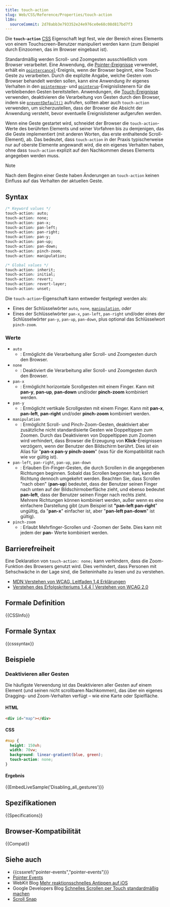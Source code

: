 ```yaml
---
title: touch-action
slug: Web/CSS/Reference/Properties/touch-action
l10n:
  sourceCommit: 2d78abb3e793352e24e976ce0e68c08d817bd7f3
---
```


Die **`touch-action`** [CSS](/de/docs/Web/CSS) Eigenschaft legt fest, wie der Bereich eines Elements von einem Touchscreen-Benutzer manipuliert werden kann (zum Beispiel durch Einzoomen, das im Browser eingebaut ist).

Standardmäßig werden Scroll- und Zoomgesten ausschließlich vom Browser verarbeitet. Eine Anwendung, die [Pointer-Ereignisse](/de/docs/Web/API/Pointer_events) verwendet, erhält ein [`pointercancel`](/de/docs/Web/API/Element/pointercancel_event)-Ereignis, wenn der Browser beginnt, eine Touch-Geste zu verarbeiten. Durch die explizite Angabe, welche Gesten vom Browser behandelt werden sollen, kann eine Anwendung ihr eigenes Verhalten in den [`pointermove`](/de/docs/Web/API/Element/pointermove_event)- und [`pointerup`](/de/docs/Web/API/Element/pointerup_event)-Ereignislistenern für die verbleibenden Gesten bereitstellen. Anwendungen, die [Touch-Ereignisse](/de/docs/Web/API/Touch_events) verwenden, deaktivieren die Verarbeitung von Gesten durch den Browser, indem sie [`preventDefault()`](/de/docs/Web/API/Event/preventDefault) aufrufen, sollten aber auch `touch-action` verwenden, um sicherzustellen, dass der Browser die Absicht der Anwendung versteht, bevor eventuelle Ereignislistener aufgerufen werden.

Wenn eine Geste gestartet wird, schneidet der Browser die `touch-action`-Werte des berührten Elements und seiner Vorfahren bis zu demjenigen, das die Geste implementiert (mit anderen Worten, das erste enthaltende Scroll-Element), ab. Das bedeutet, dass `touch-action` in der Praxis typischerweise nur auf oberste Elemente angewandt wird, die ein eigenes Verhalten haben, ohne dass `touch-action` explizit auf den Nachkommen dieses Elements angegeben werden muss.

> [!NOTE]
> Nach dem Beginn einer Geste haben Änderungen an `touch-action` keinen Einfluss auf das Verhalten der aktuellen Geste.

## Syntax

```css
/* Keyword values */
touch-action: auto;
touch-action: none;
touch-action: pan-x;
touch-action: pan-left;
touch-action: pan-right;
touch-action: pan-y;
touch-action: pan-up;
touch-action: pan-down;
touch-action: pinch-zoom;
touch-action: manipulation;

/* Global values */
touch-action: inherit;
touch-action: initial;
touch-action: revert;
touch-action: revert-layer;
touch-action: unset;
```

Die `touch-action`-Eigenschaft kann entweder festgelegt werden als:

- Eines der Schlüsselwörter `auto`, `none`, [`manipulation`](#manipulation), _oder_
- Eines der Schlüsselwörter `pan-x`, `pan-left`, `pan-right` und/oder eines der Schlüsselwörter `pan-y`, `pan-up`, `pan-down`, plus optional das Schlüsselwort `pinch-zoom`.

### Werte

- `auto`
  - : Ermöglicht die Verarbeitung aller Scroll- und Zoomgesten durch den Browser.
- `none`
  - : Deaktiviert die Verarbeitung aller Scroll- und Zoomgesten durch den Browser.
- `pan-x`
  - : Ermöglicht horizontale Scrollgesten mit einem Finger. Kann mit **pan-y**, **pan-up**, **pan-down** und/oder **pinch-zoom** kombiniert werden.
- `pan-y`
  - : Ermöglicht vertikale Scrollgesten mit einem Finger. Kann mit **pan-x**, **pan-left**, **pan-right** und/oder **pinch-zoom** kombiniert werden.
- `manipulation`
  - : Ermöglicht Scroll- und Pinch-Zoom-Gesten, deaktiviert aber zusätzliche nicht standardisierte Gesten wie Doppeltippen zum Zoomen. Durch das Deaktivieren von Doppeltippen zum Zoomen wird verhindert, dass Browser die Erzeugung von **Klick**-Ereignissen verzögern, wenn der Benutzer den Bildschirm berührt. Dies ist ein Alias für "**pan-x pan-y pinch-zoom**" (was für die Kompatibilität nach wie vor gültig ist).
- `pan-left`, `pan-right`, `pan-up`, `pan-down`
  - : Erlauben Ein-Finger-Gesten, die durch Scrollen in die angegebenen Richtungen beginnen. Sobald das Scrollen begonnen hat, kann die Richtung dennoch umgekehrt werden. Beachten Sie, dass Scrollen "nach oben" (**pan-up**) bedeutet, dass der Benutzer seinen Finger nach unten auf der Bildschirmoberfläche zieht, und ebenso bedeutet **pan-left**, dass der Benutzer seinen Finger nach rechts zieht. Mehrere Richtungen können kombiniert werden, außer wenn es eine einfachere Darstellung gibt (zum Beispiel ist **"pan-left pan-right**" ungültig, da "**pan-x**" einfacher ist, aber "**pan-left pan-down**" ist gültig).
- `pinch-zoom`
  - : Erlaubt Mehrfinger-Scrollen und -Zoomen der Seite. Dies kann mit jedem der **pan-** Werte kombiniert werden.

## Barrierefreiheit

Eine Deklaration von `touch-action: none;` kann verhindern, dass die Zoom-Funktion des Browsers genutzt wird. Dies verhindert, dass Personen mit Sehschwäche in der Lage sind, die Seiteninhalte zu lesen und zu verstehen.

- [MDN Verstehen von WCAG, Leitfaden 1.4 Erklärungen](/de/docs/Web/Accessibility/Guides/Understanding_WCAG/Perceivable#guideline_1.4_make_it_easier_for_users_to_see_and_hear_content_including_separating_foreground_from_background)
- [Verstehen des Erfolgskriteriums 1.4.4 | Verstehen von WCAG 2.0](https://www.w3.org/TR/UNDERSTAND-WCAG20/visual-audio-contrast-scale.html)

## Formale Definition

{{CSSInfo}}

## Formale Syntax

{{csssyntax}}

## Beispiele

### Deaktivieren aller Gesten

Die häufigste Verwendung ist das Deaktivieren aller Gesten auf einem Element (und seinen nicht scrollbaren Nachkommen), das über ein eigenes Dragging- und Zoom-Verhalten verfügt – wie eine Karte oder Spielfläche.

#### HTML

```html
<div id="map"></div>
```

#### CSS

```css
#map {
  height: 150vh;
  width: 70vw;
  background: linear-gradient(blue, green);
  touch-action: none;
}
```

#### Ergebnis

{{EmbedLiveSample('Disabling_all_gestures')}}

## Spezifikationen

{{Specifications}}

## Browser-Kompatibilität

{{Compat}}

## Siehe auch

- {{cssxref("pointer-events","pointer-events")}}
- [Pointer Events](/de/docs/Web/API/Pointer_events)
- WebKit Blog [Mehr reaktionsschnelles Antippen auf iOS](https://webkit.org/blog/5610/more-responsive-tapping-on-ios/)
- Google Developers Blog [Schnelles Scrollen per Touch standardmäßig machen](https://developer.chrome.com/blog/scrolling-intervention/)
- [Scroll Snap](/de/docs/Web/CSS/CSS_scroll_snap)

